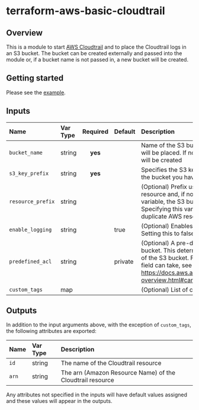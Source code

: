 # terraform-aws-basic-cloudtrail

## Overview

This is a module to start [AWS Cloudtrail](https://aws.amazon.com/cloudtrail/) and to place the Cloudtrail logs in an S3 bucket. The bucket can be created externally and passed into the module or, if a bucket name is not passed in, a new bucket will be created.

## Getting started

Please see the [example](example).

## Inputs

| Name | Var Type | Required | Default | Description |
| :--- | :--- | :--: | :--- | :--- |
| `bucket_name` | string | **yes** | | Name of the S3 bucket where logs of Cloudtrail events will be placed. If no bucket name is specified then one will be created |
| `s3_key_prefix` | string | **yes** | | Specifies the S3 key prefix that precedes the name of the bucket you have designated for log file delivery |
| `resource_prefix` | string | | | (Optional) Prefix used when naming the AWS Cloudtrail resource and, if not specified in the bucket_name variable, the S3 bucket used to store the Cloudtrail logs. Specifying this variable is recommended to prevent duplicate AWS resource names |
| `enable_logging` | string | | true | (Optional) Enables logging for the trail. Defaults to true. Setting this to false will pause logging |
| `predefined_acl` | string | | private | (Optional) A pre-defined or canned acl to apply to the bucket. This determines who is able to view the contents of the S3 bucket. For more information on values this field can take, see https://docs.aws.amazon.com/AmazonS3/latest/dev/acl-overview.html#canned-acl |
| `custom_tags` | map | | | (Optional) List of custom tags to apply to the resource |

## Outputs

In addition to the input arguments above, with the exception of `custom_tags`, the following attributes are exported:

| Name | Var Type | Description |
| :--- | :--- | :--- |
| `id` | string | The name of the Cloudtrail resource |
| `arn` | string | The arn (Amazon Resource Name) of the Cloudtrail resource |

Any attributes not specified in the inputs will have default values assigned and these values will appear in the outputs.
